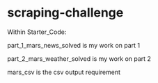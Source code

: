 # scraping-challenge

Within Starter_Code:

part_1_mars_news_solved is my work on part 1

part_2_mars_weather_solved is my work on part 2

mars_csv is the csv output requirement